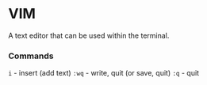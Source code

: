 # VIM
A text editor that can be used within the terminal.

### Commands
`i` - insert (add text)
`:wq` - write, quit (or save, quit)
`:q` - quit
